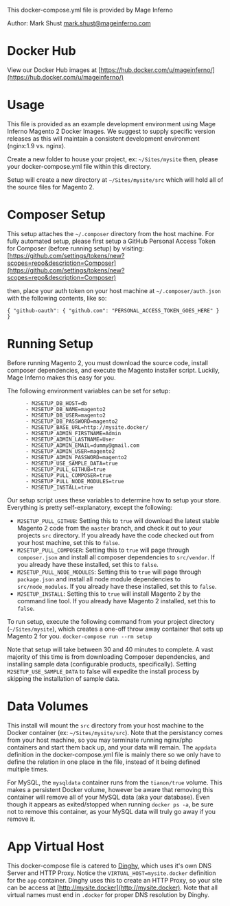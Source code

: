 This docker-compose.yml file is provided by Mage Inferno

Author: Mark Shust <mark.shust@mageinferno.com>

# Docker Hub
View our Docker Hub images at [https://hub.docker.com/u/mageinferno/](https://hub.docker.com/u/mageinferno/)

# Usage
This file is provided as an example development environment using Mage Inferno Magento 2 Docker Images. We suggest to supply specific version releases as this will maintain a consistent development environment (nginx:1.9 vs. nginx).

Create a new folder to house your project, ex: `~/Sites/mysite` then, please your docker-compose.yml file within this directory.

Setup will create a new directory at `~/Sites/mysite/src` which will hold all of the source files for Magento 2.

# Composer Setup
This setup attaches the `~/.composer` directory from the host machine. For fully automated setup, please first setup a GitHub Personal Access Token for Composer (before running setup) by visiting: [https://github.com/settings/tokens/new?scopes=repo&description=Composer](https://github.com/settings/tokens/new?scopes=repo&description=Composer)

then, place your auth token on your host machine at `~/.composer/auth.json`
with the following contents, like so:

`{ "github-oauth": { "github.com": "PERSONAL_ACCESS_TOKEN_GOES_HERE" } }`

# Running Setup
Before running Magento 2, you must download the source code, install composer dependencies, and execute the Magento installer script. Luckily, Mage Inferno makes this easy for you.

The following environment variables can be set for setup:
```
      - M2SETUP_DB_HOST=db
      - M2SETUP_DB_NAME=magento2
      - M2SETUP_DB_USER=magento2
      - M2SETUP_DB_PASSWORD=magento2
      - M2SETUP_BASE_URL=http://mysite.docker/
      - M2SETUP_ADMIN_FIRSTNAME=Admin
      - M2SETUP_ADMIN_LASTNAME=User
      - M2SETUP_ADMIN_EMAIL=dummy@gmail.com
      - M2SETUP_ADMIN_USER=magento2
      - M2SETUP_ADMIN_PASSWORD=magento2
      - M2SETUP_USE_SAMPLE_DATA=true
      - M2SETUP_PULL_GITHUB=true
      - M2SETUP_PULL_COMPOSER=true
      - M2SETUP_PULL_NODE_MODULES=true
      - M2SETUP_INSTALL=true
```

Our setup script uses these variables to determine how to setup your store. Everything is pretty self-explanatory, except the following:

- `M2SETUP_PULL_GITHUB`: Setting this to `true` will download the latest stable Magento 2 code from the `master` branch, and check it out to your projects `src` directory. If you already have the code checked out from your host machine, set this to `false`.
- `M2SETUP_PULL_COMPOSER`: Setting this to `true` will page through `composer.json` and install all composer dependencies to `src/vendor`. If you already have these installed, set this to `false`.
- `M2SETUP_PULL_NODE_MODULES`: Setting this to `true` will page through `package.json` and install all node module dependencies to `src/node_modules`. If you already have these installed, set this to `false`.
- `M2SETUP_INSTALL`: Setting this to `true` will install Magento 2 by the command line tool. If you already have Magento 2 installed, set this to `false`.

To run setup, execute the following command from your project directory (`~/Sites/mysite`), which creates a one-off throw away container that sets up Magento 2 for you.
`docker-compose run --rm setup`

Note that setup will take between 30 and 40 minutes to complete. A vast majority of this time is from downloading Composer dependencies, and installing sample data (configurable products, specifically). Setting `M2SETUP_USE_SAMPLE_DATA` to false will expedite the install process by skipping the installation of sample data.

# Data Volumes
This install will mount the `src` directory from your host machine to the Docker container (ex: `~/Sites/mysite/src`). Note that the persistancy comes from your host machine, so you may terminate running nginx/php containers and start them back up, and your data will remain. The `appdata` definition in the docker-compose.yml file is mainly there so we only have to define the relation in one place in the file, instead of it being defined multiple times.

For MySQL, the `mysqldata` container runs from the `tianon/true` volume. This makes a persistent Docker volume, however be aware that removing this container will remove all of your MySQL data (aka your database). Even though it appears as exited/stopped when running `docker ps -a`, be sure not to remove this container, as your MySQL data will truly go away if you remove it.

# App Virtual Host
This docker-compose file is catered to [Dinghy](https://github.com/codekitchen/dinghy), which uses it's own DNS Server and HTTP Proxy. Notice the `VIRTUAL_HOST=mysite.docker` definition for the `app` container. Dinghy uses this to create an HTTP Proxy, so your site can be access at [http://mysite.docker](http://mysite.docker). Note that all virtual names must end in `.docker` for proper DNS resolution by Dinghy.
